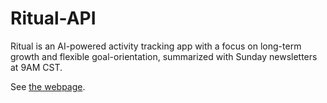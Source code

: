 # Ritual-API

Ritual is an AI-powered activity tracking app with a focus on long-term growth and flexible goal-orientation, summarized with Sunday newsletters at 9AM CST.

See [the webpage](https://joeytan.dev/ritual).
